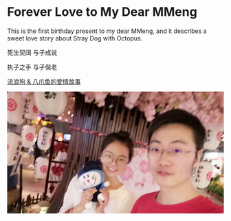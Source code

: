 # Forever Love to My Dear MMeng

This is the first birthday present to my dear MMeng, and it describes a sweet love story about Stray Dog with Octopus.

死生契阔  与子成说

执子之手  与子偕老

[流浪狗 & 八爪鱼的爱情故事](https://rujiewu.github.io/toMMeng/iloveu.html) 

<img src="img/1.jpg" />